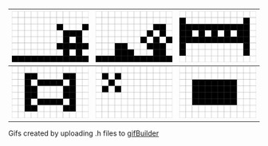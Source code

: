 | ![Character](../images/character.gif) | ![Landscape](../images/landscape.gif) | ![Idle](../images/idle.gif) |
|--------------------------------------|--------------------------------------|----------------------------|
| ![Load](../images/load.gif)          | ![Pow](../images/pow.gif)           | ![Go](../images/go.gif)    |

Gifs created by uploading .h files to [gifBuilder](https://npuckett.github.io/gifBuilder/)